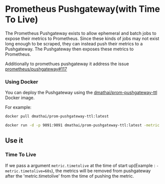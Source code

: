 # Prometheus Pushgateway(with Time To Live)

The Prometheus Pushgateway exists to allow ephemeral and batch jobs to
expose their metrics to Prometheus. Since these kinds of jobs may not
exist long enough to be scraped, they can instead push their metrics
to a Pushgateway. The Pushgateway then exposes these metrics to
Prometheus.

Additionally to promethues pushgateway it address the issue [prometheus/pushgateway#117](https://github.com/prometheus/pushgateway/issues/117)

### Using Docker

You can deploy the Pushgateway using the [dmathai/prom-pushgateway-ttl](https://hub.docker.com/r/dmathai/prom-pushgateway-ttl/) Docker image.

For example:

```bash
docker pull dmathai/prom-pushgateway-ttl:latest

docker run -d -p 9091:9091 dmathai/prom-pushgateway-ttl:latest -metric.timetolive=60s
```

## Use it

### Time To Live
If we pass a argument `metric.timetolive` at the time of start up(Example : `-metric.timetolive=60s`), 
the metrics will be removed from pushgateway after the 'metric.timetolive' from the time of pushing the metric.
